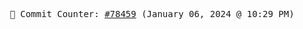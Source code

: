 <p align="center">
    <samp>
        📮 Commit Counter: <a href="https://github.com/Javascript-void0/Javascript-void0/commits/main">#78459</a> (January 06, 2024 @ 10:29 PM)
    </samp>
</p>